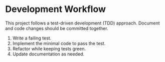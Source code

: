 # Development Workflow

This project follows a test-driven development (TDD) approach. Document and code
changes should be committed together.

1. Write a failing test.
2. Implement the minimal code to pass the test.
3. Refactor while keeping tests green.
4. Update documentation as needed.

